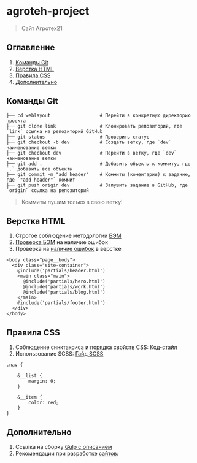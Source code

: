 # agroteh-project
> Сайт Агротех21


## Оглавление
1. [Команды Git](#Команды-Git)
2. [Верстка HTML](#Верстка-HTML)
3. [Правила CSS](#Правила-CSS)
4. [Дополнительно](#Дополнительно)

## Команды Git

```
├── cd weblayout                  # Перейти в конкретную директорию проекта
├── git clone link                # Клонировать репозиторий, где `link` ссылка на репозиторий GitHub
├── git status                    # Проверить статус
├── git checkout -b dev           # Создать ветку, где `dev` наименование ветки
├── git checkout dev              # Перейти в ветку, где `dev` наименование ветки
├── git add .                     # Добавить объекты к коммиту, где `.` добавить все объекты
├── git commit -m "add header"    # Коммиты (коментарии) к заданию, где `"add header"` коммит
├── git push origin dev           # Запушить задание в GitHub, где `origin` ссылка на репозиторий
```
> Коммиты пушим только в свою ветку!

## Верстка HTML

1. Строгое соблюдение методологии [БЭМ](https://ru.bem.info/)
2. [Проверка БЭМ](https://yoksel.github.io/html-tree/) на наличие ошибок
3. Проверка на [наличие ошибок](https://validator.w3.org/#validate_by_input) в верстке

```
<body class="page__body">
  <div class="site-container">
    @include('partials/header.html')
    <main class="main">
      @include('partials/hero.html')
      @include('partials/work.html')
      @include('partials/blog.html')
    </main>
    @include('partials/footer.html')
  </div>
</body>
```

## Правила CSS

1. Соблюдение синктаксиса и порядка свойств CSS: [Код-стайл](https://codeguide.maxgraph.ru/)
2. Использование SCSS: [Гайд SCSS](https://sass-scss.ru/guide/)

```
.nav {

    &__list {
        margin: 0;
    }

    &__item {
        color: red;
    }
}
```

## Дополнительно

1. Ссылка на сборку [Gulp с описанием](https://github.com/maxdenaro/gulp-maxgraph) 
2. Рекомендации при разработке [сайтов](https://weblind.ru/inner.html): 
